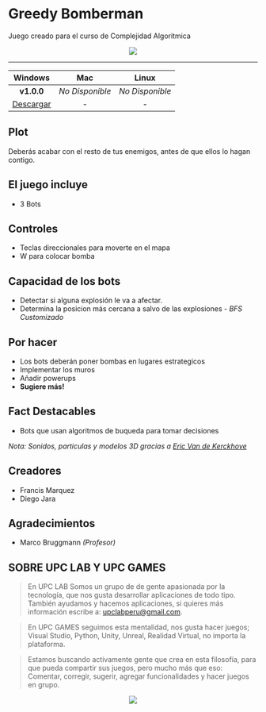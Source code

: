 # Greedy Bomberman #

Juego creado para el curso de Complejidad Algoritmica

<div align="center">
  <img src="https://user-images.githubusercontent.com/9372893/27993764-b03a75dc-6475-11e7-8486-3b91784cdacf.gif">
</div>

---

| Windows | Mac | Linux |
|:-------------:|:---------:|:-------------------:|
|  **v1.0.0** | *No Disponible* | *No Disponible* |
| [Descargar](https://github.com/upcgames/Greedy-Bomberman/releases/download/v1.0.0/Greedy.Bomberman.7z) | - | - |

## Plot
Deberás acabar con el resto de tus enemigos, antes de que ellos lo hagan contigo.

## El juego incluye
- 3 Bots

## Controles

- Teclas direccionales para moverte en el mapa
- W para colocar bomba

## Capacidad de los bots
- Detectar si alguna explosión le va a afectar.
- Determina la posicion más cercana a salvo de las explosiones - *BFS Customizado*

## Por hacer
- Los bots deberán poner bombas en lugares estrategicos
- Implementar los muros
- Añadir powerups
- **Sugiere más!**

## Fact Destacables

- Bots que usan algoritmos de buqueda para tomar decisiones

*Nota: Sonidos, particulas y modelos 3D gracias a [Eric Van de Kerckhove](https://www.raywenderlich.com/125559/make-game-like-bomberman)*

## Creadores

- Francis Marquez
- Diego Jara

## Agradecimientos

- Marco Bruggmann *(Profesor)*


## SOBRE UPC LAB Y UPC GAMES
> En UPC LAB Somos un grupo de  de gente apasionada por la tecnología, que nos gusta desarrollar aplicaciones de todo tipo.
> También ayudamos y hacemos aplicaciones, si quieres más información escribe a: <upclabperu@gmail.com>.

> En UPC GAMES seguimos esta mentalidad, nos gusta hacer juegos; Visual Studio, Python, Unity, Unreal, Realidad Virtual, no importa la plataforma.  

> Estamos buscando activamente gente que crea en esta filosofía, para que pueda compartir sus juegos, pero mucho más que eso: 
> Comentar, corregir, sugerir, agregar funcionalidades y hacer juegos en grupo.

<div align="center">
  <a href="https://github.com/upclab">
    <img src="https://cloud.githubusercontent.com/assets/9372893/16879913/501dca4a-4a78-11e6-9783-3600e0b260d8.png">
  </a>
</div>
